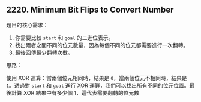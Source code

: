 ## 2220. Minimum Bit Flips to Convert Number

題目的核心需求：
1. 你需要比較 `start` 和 `goal` 的二進位表示。
2. 找出兩者之間不同的位元數量，因為每個不同的位元都需要進行一次翻轉。
3. 最後回傳最少翻轉次數。

思路：

使用 XOR 運算：當兩個位元相同時，結果是 `0`，當兩個位元不相同時，結果是 `1`。透過對 `start` 和 `goal` 進行 XOR 運算，我們可以找出所有不同的位元位置。最後計算 XOR 結果中有多少個 1，這代表需要翻轉的位元數
